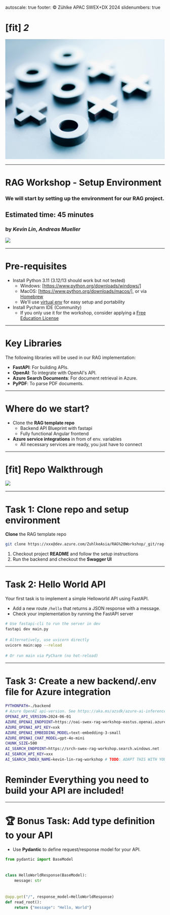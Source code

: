 autoscale: true
footer: © Zühlke APAC SWEX+DX 2024
slidenumbers: true

# [fit] **_2_**

![](bg-symbols.jpeg)

---

# RAG Workshop - Setup Environment

### We will start by setting up the environment for our RAG project.

## Estimated time: 45 minutes

### by _**Kevin Lin**_, _**Andreas Mueller**_

![](bg-rythem.jpeg)

---

# Pre-requisites

- Install Python 3.11 (3.12/13 should work but not tested)
  - Windows: [https://www.python.org/downloads/windows/]
  - MacOS: [https://www.python.org/downloads/macos/], or via [Homebrew](https://brew.sh/)
  - We'll use [virtual env](https://docs.python.org/3/library/venv.html) for easy setup and portability
- Install Pycharm IDE (Community)
  - If you only use it for the workshop, consider applying a [Free Education License](https://www.jetbrains.com/community/education/#students)

---

# Key Libraries

The following libraries will be used in our RAG implementation:

- **FastAPI**: For building APIs.
- **OpenAI**: To integrate with OpenAI's API.
- **Azure Search Documents**: For document retrieval in Azure.
- **PyPDF**: To parse PDF documents.

---

# Where do we start?

- Clone the **RAG template repo**
  - Backend API Blueprint with fastapi
  - Fully functional Angular frontend
- **Azure service integrations** in from of env. variables
  - All necessary services are ready, you just have to connect

---

# [fit] Repo Walkthrough

![](bg-terra.jpeg)

---

# Task 1: Clone repo and setup environment

**Clone** the RAG template repo

```bash
git clone https://xxx@dev.azure.com/ZuhlkeAsia/RAG%20Workshop/_git/rag-template
```

1. Checkout project **README** and follow the setup instructions
2. Run the backend and checkout the **Swagger UI**

---

# Task 2: Hello World API

Your first task is to implement a simple Helloworld API using FastAPI.

- Add a new route `/hello` that returns a JSON response with a message.
- Check your implementation by running the FastAPI server

```bash
# Use fastapi-cli to run the server in dev
fastapi dev main.py

# Alternatively, use uvicorn directly
uvicorn main:app --reload

# Or run main via PyCharm (no hot-reload)
```

---

# Task 3: Create a new **backend/.env** file for Azure integration

```bash
PYTHONPATH=./backend
# Azure OpenAI api-version. See https://aka.ms/azsdk/azure-ai-inference/azure-openai-api-versions
OPENAI_API_VERSION=2024-06-01
AZURE_OPENAI_ENDPOINT=https://oai-swex-rag-workshop-eastus.openai.azure.com/
AZURE_OPENAI_API_KEY=xxk
AZURE_OPENAI_EMBEDDING_MODEL=text-embedding-3-small
AZURE_OPENAI_CHAT_MODEL=gpt-4o-mini
CHUNK_SIZE=500
AI_SEARCH_ENDPOINT=https://srch-swex-rag-workshop.search.windows.net
AI_SEARCH_API_KEY=xxx
AI_SEARCH_INDEX_NAME=kevin-lin-rag-workshop # TODO: ADAPT THIS WITH YOUR NAME
```

# **Reminder** Everything you need to build your API are included!
 
---

# 🏆 Bonus Task: Add type definition to your API

- Use **Pydantic** to define request/response model for your API.

```python
from pydantic import BaseModel


class HelloWorldResponse(BaseModel):
    message: str


@app.get("/", response_model=HelloWorldResponse)
def read_root():
    return {"message": "Hello, World"}
```